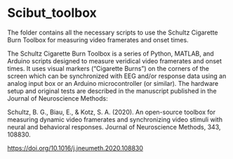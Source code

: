 # Scibut_toolbox

The folder contains all the necessary scripts to use the Schultz Cigarette Burn Toolbox for measuring video framerates and onset times.

The Schultz Cigarette Burn Toolbox is a series of Python, MATLAB, and Arduino scripts designed to measure veridical video framerates and onset times. It uses visual markers (“Cigarette Burns”) on the corners of the screen which can be synchronized with EEG and/or response data using an analog input box or an Arduino microcontroller (or similar). The hardware setup and original tests are described in the manuscript published in the Journal of Neuroscience Methods:

Schultz, B. G., Biau, E., & Kotz, S. A. (2020). An open-source toolbox for measuring dynamic video framerates and synchronizing video stimuli with neural and behavioral responses. Journal of Neuroscience Methods, 343, 108830.

https://doi.org/10.1016/j.jneumeth.2020.108830
